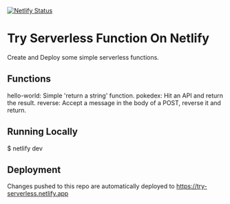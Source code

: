 [![Netlify Status](https://api.netlify.com/api/v1/badges/ad395e6b-f166-4021-aacb-062b36c0f67a/deploy-status)](https://app.netlify.com/sites/try-serverless/deploys)
# Try Serverless Function On Netlify

Create and Deploy some simple serverless functions.

## Functions
hello-world:    Simple 'return a string' function.
pokedex:        Hit an API and return the result.
reverse:        Accept a message in the body of a POST, reverse it and return.

## Running Locally 
$ netlify dev

## Deployment
Changes pushed to this repo are automatically deployed to
https://try-serverless.netlify.app
